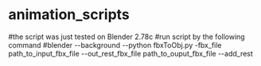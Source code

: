 # animation_scripts
#the script was just tested on Blender 2.78c
#run script by the following command
#blender --background --python fbxToObj.py -fbx_file path_to_input_fbx_file --out_rest_fbx_file path_to_ouput_fbx_file --add_rest

